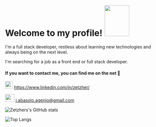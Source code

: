 # Welcome to my profile! <img src="https://user-images.githubusercontent.com/59701771/110798201-36168a80-827a-11eb-8652-1aaf3773003f.png" width="80" height="100" />


I'm a full stack developer, restless about learning new technologies and always being on the next level.

I'm searching for a job as a front end or full stack developer.

#### If you want to contact me, you can find me on the net 🐺


 <img src="https://upload.wikimedia.org/wikipedia/commons/thumb/c/ca/LinkedIn_logo_initials.png/768px-LinkedIn_logo_initials.png" width="25" height="25" /> https://www.linkedin.com/in/zetzher/
 
 <img src="https://1000logos.net/wp-content/uploads/2018/05/Gmail-logo.png" width="30" height="25" /> j.abasolo.agenjo@gmail.com

![Zetzhers's GitHub stats](https://github-readme-stats.vercel.app/api?username=Zetzher&hide=contribs,prs)

![Top Langs](https://github-readme-stats.aemiej.vercel.app/api/top-langs/?username=Zetzher&layout=compact&theme=dark&show_icons=true&hide_border=true&private=true)


<!--
**Zetzher/Zetzher** is a ✨ _special_ ✨ repository because its `README.md` (this file) appears on your GitHub profile.

Here are some ideas to get you started:

- 🔭 I’m currently working on ...
- 🌱 I’m currently learning ...
- 👯 I’m looking to collaborate on ...
- 🤔 I’m looking for help with ...
- 💬 Ask me about ...
- 📫 How to reach me: ...
- 😄 Pronouns: ...
- ⚡ Fun fact: ...
-->
